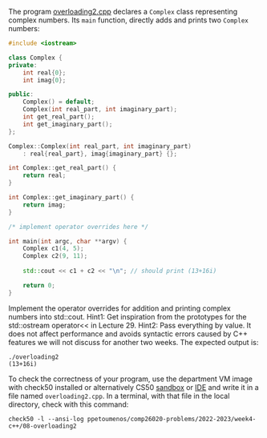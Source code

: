 The program [overloading2.cpp](overloading2.cpp) declares a `Complex` class
representing complex numbers. Its `main` function, directly adds and prints
two `Complex` numbers:

```cxx
#include <iostream>

class Complex {
private:
    int real{0};
    int imag{0};

public:
    Complex() = default;
    Complex(int real_part, int imaginary_part);
    int get_real_part();
    int get_imaginary_part();
};

Complex::Complex(int real_part, int imaginary_part) 
    : real{real_part}, imag{imaginary_part} {};

int Complex::get_real_part() {
    return real;
}

int Complex::get_imaginary_part() {
    return imag;
}

/* implement operator overrides here */

int main(int argc, char **argv) {
    Complex c1(4, 5);
    Complex c2(9, 11);
    
    std::cout << c1 + c2 << "\n"; // should print (13+16i)

    return 0;
}
```

Implement the operator overrides for addition and printing complex numbers into std::cout.
Hint1: Get inspiration from the prototypes for the std::ostream operator<< in Lecture 29.
Hint2: Pass everything by value. It does not affect performance and avoids
syntactic errors caused by C++ features we will not discuss for another two weeks.
The expected output is:
```shell
./overloading2
(13+16i)
```

To check the correctness of your program, use the department VM image with check50 installed or alternatively CS50 [sandbox](sandbox.cs50.io)
or [IDE](ide.cs50.io) and write it in a file named `overloading2.cpp`. In a
terminal, with that file in the local directory, check with this command:
```shell
check50 -l --ansi-log ppetoumenos/comp26020-problems/2022-2023/week4-c++/08-overloading2
```
